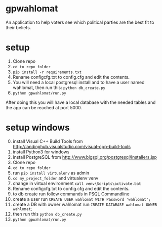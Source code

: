 # gpwahlomat

An application to help voters see which political parties are the best fit to their beliefs.

# setup

1. Clone repo
2. <code>cd to repo folder</code>
3. <code>pip install -r requirements.txt</code>
4. Rename configcfg.txt to config.cfg and edit the contents.
5. You will need a local postgresql install and to have a user named wahlomat, then run this:
<code>python db_create.py</code>
6. <code>python gpwahlomat/run.py</code>

After doing this you will have a local database with the needed tables and the app can be reached at port 5000.

# setup windows
0. install Visual C++ Build Tools from http://landinghub.visualstudio.com/visual-cpp-build-tools
1. install Python3 for windows
2. install PostgreSQL from http://www.bigsql.org/postgresql/installers.jsp
3. Clone repo
4. <code>cd to repo folder</code>
5. run <code>pip install virtualenv</code> as admin
6. <code>cd my_project_folder</code> and </code>virtualenv venv</code>
7. change in virtual environment ```call venv\Scripts\activate.bat```
8. Rename configcfg.txt to config.cfg and edit the contents.
9. to db create run follow commands in PSQL Commandline
10. create a user run ```CREATE USER wahlomat WITH Password 'wahlomat';```
11. create a DB with owner wahlomat run ```CREATE DATABASE wahlomat OWNER wahlomat;```
12. then run this <code>python db_create.py</code>
13. <code>python gpwahlomat/run.py</code>

